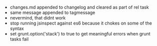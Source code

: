 - changes.md appended to changelog and cleared as part of rel task
- same message appended to tagmessage
- nevermind, that didnt work
- stop running jsinspect against es6 because it chokes on some of the syntax
- set grunt.option('stack') to true to get meaningful errors when grunt tasks fail
